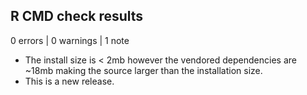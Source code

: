 ## R CMD check results

0 errors | 0 warnings | 1 note

* The install size is < 2mb however the vendored dependencies are ~18mb making the source larger than the installation size.
* This is a new release.
